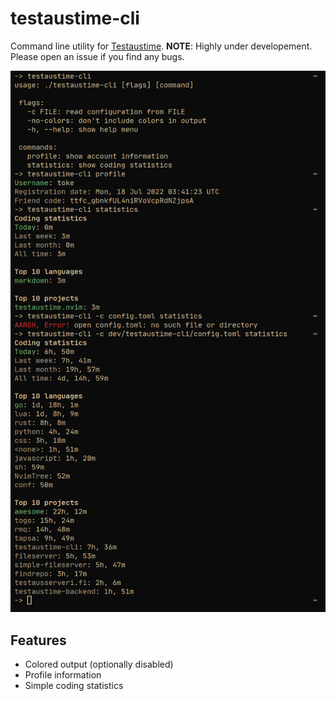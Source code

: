 # testaustime-cli
Command line utility for [Testaustime](https://testaustime.fi).
**NOTE**: Highly under developement. Please open an issue if you find any bugs.

![preview](./preview.png)

## Features
- Colored output (optionally disabled)
- Profile information
- Simple coding statistics


